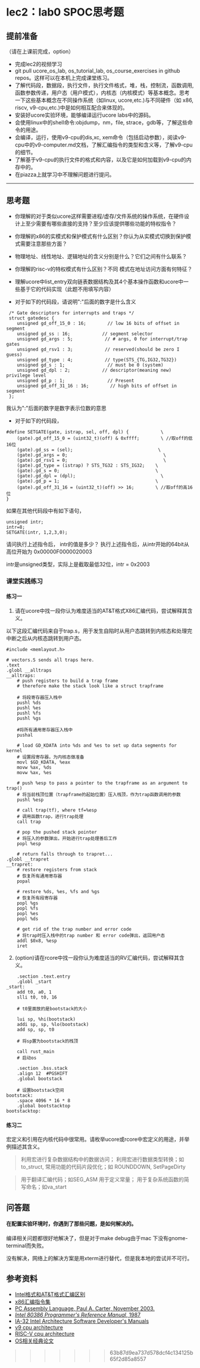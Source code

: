 # lec2：lab0 SPOC思考题

## **提前准备**
（请在上课前完成，option）

- 完成lec2的视频学习
- git pull ucore_os_lab, os_tutorial_lab, os_course_exercises  in github repos。这样可以在本机上完成课堂练习。
- 了解代码段，数据段，执行文件，执行文件格式，堆，栈，控制流，函数调用,函数参数传递，用户态（用户模式），内核态（内核模式）等基本概念。思考一下这些基本概念在不同操作系统（如linux, ucore,etc.)与不同硬件（如 x86, riscv, v9-cpu,etc.)中是如何相互配合来体现的。
- 安装好ucore实验环境，能够编译运行ucore labs中的源码。
- 会使用linux中的shell命令:objdump，nm，file, strace，gdb等，了解这些命令的用途。
- 会编译，运行，使用v9-cpu的dis,xc, xem命令（包括启动参数），阅读v9-cpu中的v9\-computer.md文档，了解汇编指令的类型和含义等，了解v9-cpu的细节。
- 了解基于v9-cpu的执行文件的格式和内容，以及它是如何加载到v9-cpu的内存中的。
- 在piazza上就学习中不理解问题进行提问。

---

## 思考题

- 你理解的对于类似ucore这样需要进程/虚存/文件系统的操作系统，在硬件设计上至少需要有哪些直接的支持？至少应该提供哪些功能的特权指令？

- 你理解的x86的实模式和保护模式有什么区别？你认为从实模式切换到保护模式需要注意那些方面？

- 物理地址、线性地址、逻辑地址的含义分别是什么？它们之间有什么联系？

- 你理解的risc-v的特权模式有什么区别？不同 模式在地址访问方面有何特征？

- 理解ucore中list_entry双向链表数据结构及其4个基本操作函数和ucore中一些基于它的代码实现（此题不用填写内容）

- 对于如下的代码段，请说明":"后面的数字是什么含义
```
 /* Gate descriptors for interrupts and traps */
 struct gatedesc {
    unsigned gd_off_15_0 : 16;        // low 16 bits of offset in segment
    unsigned gd_ss : 16;            // segment selector
    unsigned gd_args : 5;            // # args, 0 for interrupt/trap gates
    unsigned gd_rsv1 : 3;            // reserved(should be zero I guess)
    unsigned gd_type : 4;            // type(STS_{TG,IG32,TG32})
    unsigned gd_s : 1;                // must be 0 (system)
    unsigned gd_dpl : 2;            // descriptor(meaning new) privilege level
    unsigned gd_p : 1;                // Present
    unsigned gd_off_31_16 : 16;        // high bits of offset in segment
 };
```
我认为":"后面的数字是数字表示位数的意思

- 对于如下的代码段，

```
#define SETGATE(gate, istrap, sel, off, dpl) {            \
    (gate).gd_off_15_0 = (uint32_t)(off) & 0xffff;        \ //取off的低16位
    (gate).gd_ss = (sel);                                \
    (gate).gd_args = 0;                                    \
    (gate).gd_rsv1 = 0;                                    \
    (gate).gd_type = (istrap) ? STS_TG32 : STS_IG32;    \
    (gate).gd_s = 0;                                    \
    (gate).gd_dpl = (dpl);                                \
    (gate).gd_p = 1;                                    \
    (gate).gd_off_31_16 = (uint32_t)(off) >> 16;        \ //取off的高16位
}
```
如果在其他代码段中有如下语句，
```
unsigned intr;
intr=8;
SETGATE(intr, 1,2,3,0);
```
请问执行上述指令后， intr的值是多少？
执行上述指令后，从intr开始的64bit从高位开始为
0x00000F0000020003

intr是unsigned类型，实际上是截取最低32位，intr = 0x2003


### 课堂实践练习

#### 练习一

1. 请在ucore中找一段你认为难度适当的AT&T格式X86汇编代码，尝试解释其含义。

以下这段汇编代码来自于trap.s，用于发生自陷时从用户态跳转到内核态和处理完中断之后从内核态跳转到用户态。
  ```
  #include <memlayout.h>

  # vectors.S sends all traps here.
  .text
  .globl __alltraps
  __alltraps:
      # push registers to build a trap frame
      # therefore make the stack look like a struct trapframe

      # 将段寄存器压入栈中
      pushl %ds
      pushl %es
      pushl %fs
      pushl %gs

      #将所有通用寄存器压入栈中
      pushal

      # load GD_KDATA into %ds and %es to set up data segments for kernel
      # 设置段寄存器，为内核态做准备
      movl $GD_KDATA, %eax
      movw %ax, %ds
      movw %ax, %es

      # push %esp to pass a pointer to the trapframe as an argument to trap()
      # 将当前栈顶位置（trapframe的起始位置）压入栈顶，作为trap函数调用的参数
      pushl %esp

      # call trap(tf), where tf=%esp
      # 调用函数trap，进行trap处理
      call trap

      # pop the pushed stack pointer
      # 将压入的参数弹出，开始进行trap处理善后工作
      popl %esp

      # return falls through to trapret...
  .globl __trapret
  __trapret:
      # restore registers from stack
      # 恢复所有通用寄存器
      popal

      # restore %ds, %es, %fs and %gs
      # 恢复所有段寄存器
      popl %gs
      popl %fs
      popl %es
      popl %ds

      # get rid of the trap number and error code
      # 将trap时压入栈中的trap number 和 error code弹出，返回用户态
      addl $0x8, %esp
      iret

  ```

2. (option)请在rcore中找一段你认为难度适当的RV汇编代码，尝试解释其含义。


```
    .section .text.entry
    .globl _start
_start:
    add t0, a0, 1
    slli t0, t0, 16

    # t0里面放的是bootstack的大小
    
    lui sp, %hi(bootstack)
    addi sp, sp, %lo(bootstack)
    add sp, sp, t0

    # 将sp置为bootstack的栈顶

    call rust_main
    # 启动os

    .section .bss.stack
    .align 12  #PGSHIFT
    .global bootstack

    # 设置bootstack空间
bootstack:
    .space 4096 * 16 * 8
    .global bootstacktop
bootstacktop:

```

#### 练习二
宏定义和引用在内核代码中很常用。请枚举ucore或rcore中宏定义的用途，并举例描述其含义。

 > 利用宏进行复杂数据结构中的数据访问；
 > 利用宏进行数据类型转换；如 to_struct, 
 > 常用功能的代码片段优化；如  ROUNDDOWN, SetPageDirty

 > 用于翻译汇编代码；如SEG_ASM
 > 用于定义常量；
 > 用于复杂系统函数的简写命名；如va_start

## 问答题

#### 在配置实验环境时，你遇到了那些问题，是如何解决的。
编译相关问题都很好地解决了，但是对于make debug由于mac 下没有gnome-terminal而失败。

没有解决，网络上的解决方案是用xterm进行替代，但是我本地的尝试并不可行。

## 参考资料
 - [Intel格式和AT&T格式汇编区别](http://www.cnblogs.com/hdk1993/p/4820353.html)
 - [x86汇编指令集  ](http://hiyyp1234.blog.163.com/blog/static/67786373200981811422948/)
 - [PC Assembly Language, Paul A. Carter, November 2003.](https://pdos.csail.mit.edu/6.828/2016/readings/pcasm-book.pdf)
 - [*Intel 80386 Programmer's Reference Manual*, 1987](https://pdos.csail.mit.edu/6.828/2016/readings/i386/toc.htm)
 - [IA-32 Intel Architecture Software Developer's Manuals](http://www.intel.com/content/www/us/en/processors/architectures-software-developer-manuals.html)
 - [v9 cpu architecture](https://github.com/chyyuu/os_tutorial_lab/blob/master/v9_computer/docs/v9_computer.md)
 - [RISC-V cpu architecture](http://www.riscvbook.com/chinese/)
 - [OS相关经典论文](https://github.com/chyyuu/aos_course_info/blob/master/readinglist.md)
>>>>>>> 63b87d9ea737d578dcf4c134125b65f2d85a8557
